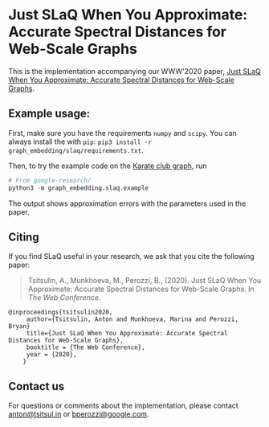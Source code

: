 Just SLaQ When You Approximate: Accurate Spectral Distances for Web-Scale Graphs
===============================

This is the implementation accompanying our WWW'2020 paper, [Just SLaQ When You Approximate: Accurate Spectral Distances for Web-Scale Graphs](https://arxiv.org/abs/2003.01282).

Example usage:
---
First, make sure you have the requirements `numpy` and `scipy`. You can always install the with `pip`: `pip3 install -r graph_embedding/slaq/requirements.txt`.

Then, to try the example code on the [Karate club graph](https://en.wikipedia.org/wiki/Zachary%27s_karate_club), run

```python
# From google-research/
python3 -m graph_embedding.slaq.example
```

The output shows approximation errors with the parameters used in the paper.

Citing
---
If you find SLaQ useful in your research, we ask that you cite the following paper:

> Tsitsulin, A., Munkhoeva, M., Perozzi, B., (2020).
> Just SLaQ When You Approximate: Accurate Spectral Distances for Web-Scale Graphs.
> In _The Web Conference_.
```
@inproceedings{tsitsulin2020,
     author={Tsitsulin, Anton and Munkhoeva, Marina and Perozzi, Bryan}
     title={Just SLaQ When You Approximate: Accurate Spectral Distances for Web-Scale Graphs},
     booktitle = {The Web Conference},
     year = {2020},
    }
```

Contact us
---
For questions or comments about the implementation, please contact [anton@tsitsul.in](mailto:anton@tsitsul.in) or [bperozzi@google.com](mailto:bperozzi@google.com).
